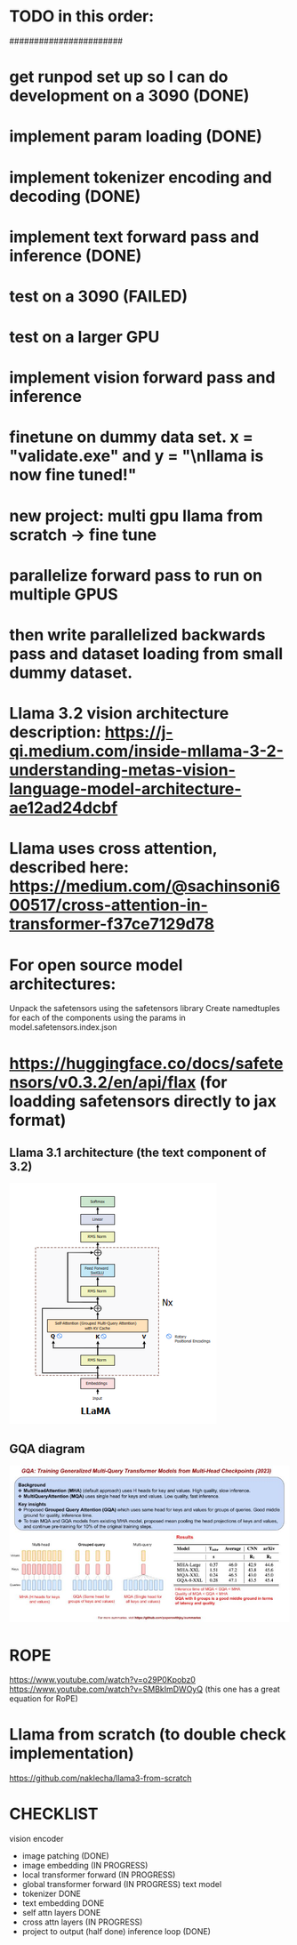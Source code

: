 
# TODO in this order:
#######################
# get runpod set up so I can do development on a 3090 (DONE)
# implement param loading (DONE)
# implement tokenizer encoding and decoding (DONE)
# implement text forward pass and inference (DONE)
# test on a 3090 (FAILED)
# test on a larger GPU
# implement vision forward pass and inference
# finetune on dummy data set. x = "validate.exe" and y = "\nllama is now fine tuned!"


# new project: multi gpu llama from scratch -> fine tune
# parallelize forward pass to run on multiple GPUS
# then write parallelized backwards pass and dataset loading from small dummy dataset.

# Llama 3.2 vision architecture description: https://j-qi.medium.com/inside-mllama-3-2-understanding-metas-vision-language-model-architecture-ae12ad24dcbf


# Llama uses cross attention, described here: https://medium.com/@sachinsoni600517/cross-attention-in-transformer-f37ce7129d78


# For open source model architectures:
Unpack the safetensors using the safetensors library
Create namedtuples for each of the components using the params in model.safetensors.index.json
# https://huggingface.co/docs/safetensors/v0.3.2/en/api/flax (for loadding safetensors directly to jax format)


## Llama 3.1 architecture (the text component of 3.2)
![alt text](image.png)



## GQA diagram
![alt text](image-1.png)


# ROPE
https://www.youtube.com/watch?v=o29P0Kpobz0
https://www.youtube.com/watch?v=SMBkImDWOyQ (this one has a great equation for RoPE)


# Llama from scratch (to double check implementation)
https://github.com/naklecha/llama3-from-scratch




# CHECKLIST
vision encoder
  - image patching (DONE)
  - image embedding (IN PROGRESS) 
  - local transformer forward (IN PROGRESS)
  - global transformer forward (IN PROGRESS)
text model
  - tokenizer DONE
  - text embedding DONE
  - self attn layers DONE
  - cross attn layers (IN PROGRESS)
  - project to output (half done)
inference loop (DONE)



